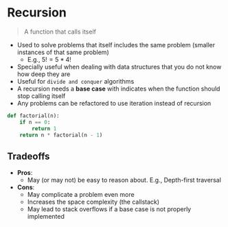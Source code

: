 # Recursion

> A function that calls itself

- Used to solve problems that itself includes the same problem (smaller instances of that same problem)
  - E.g., $5! = 5 * 4!$
- Specially useful when dealing with data structures that you do not know how deep they are
- Useful for `divide and conquer` algorithms
- A recursion needs a **base case** with indicates when the function should stop calling itself
- Any problems can be refactored to use iteration instead of recursion

```python
def factorial(n):
    if n == 0:
        return 1
    return n * factorial(n - 1)
```

## Tradeoffs

- **Pros**:
  - May (or may not) be easy to reason about. E.g., Depth-first traversal
- **Cons**:
  - May complicate a problem even more
  - Increases the space complexity (the callstack)
  - May lead to stack overflows if a base case is not properly implemented
